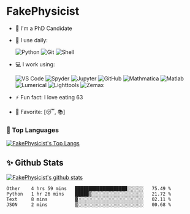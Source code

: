 # FakePhysicist

- 🏢 I'm a PhD Candidate
- 🚀 I use daily:

  ![Python](https://img.shields.io/badge/-Python-8fcfd1?style=plastic&logo=Python&logoColor=white)
  ![Git](https://img.shields.io/badge/-Git-black?style=plastic&logo=git&logoColor=white)
  ![Shell](https://img.shields.io/badge/-Shell-blasck?style=plastic&logo=Shell&logoColor=white)
- 💻 I work using:

  ![VS Code](https://img.shields.io/badge/-VS%20Code-007ACC?style=plastic&logo=visual-studio-code&logoColor=white)
  ![Spyder](https://img.shields.io/badge/Spyder-000000?style=plastic&logo=spyder%20ide&logoColor=white)
  ![Jupyter](https://img.shields.io/badge/-Jupyter-FF4500?style=plastic&logo=jupyter&logoColor=white)
  ![GitHub](https://img.shields.io/badge/-GitHub-181717?style=plastic&logo=github&logoColor=white)
  ![Mathmatica](https://img.shields.io/badge/-Mathmatica-DD1100?style=plastic&logo=wolframmathematica&logoColor=white)
  ![Matlab](https://img.shields.io/badge/-MATLAB-1DA1F2?style=plastic)
  ![Lumerical](https://img.shields.io/badge/-Lumerical-685EA9?style=plastic)
  ![Lighttools](https://img.shields.io/badge/-Lighttools-239120?style=plastic)
  ![Zemax](https://img.shields.io/badge/-Zemax-e6e6e6?style=plastic)
- ⚡️ Fun fact: I love eating 63
- 💖 Favorite: [😴, 📚]

### 🔱 Top Languages

[![FakePhysicist's Top Langs](https://github-readme-stats.vercel.app/api/top-langs/?username=fakephysicist)](https://github.com/fakephysicist)

## ✨ Github Stats

[![FakePhysicist's github stats](https://github-readme-stats.vercel.app/api?username=fakephysicist&show_icons=true&theme=buefy)](https://github.com/fakephysicist)

<!--START_SECTION:waka-->
```text
Other    4 hrs 59 mins   ███████████████████░░░░░░   75.49 % 
Python   1 hr 26 mins    █████▒░░░░░░░░░░░░░░░░░░░   21.72 % 
Text     8 mins          ▓░░░░░░░░░░░░░░░░░░░░░░░░   02.11 % 
JSON     2 mins          ▒░░░░░░░░░░░░░░░░░░░░░░░░   00.68 % 
```
<!--END_SECTION:waka-->
